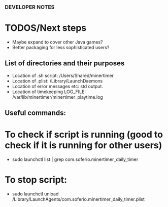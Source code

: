 ### DEVELOPER NOTES

# TODOS/Next steps
- Maybe expand to cover other Java games?
- Better packaging for less sophisticated users?

## List of directories and their purposes
- Location of .sh script: /Users/Shared/minertimer
- Location of .plist: /Library/LaunchDaemons
- Location of error messages etc: std output.
- Location of timekeeping LOG_FILE: /var/lib/minertimer/minertimer_playtime.log 

## Useful commands:

# To check if script is running (good to check if it is running for other users)
- sudo launchctl list | grep com.soferio.minertimer_daily_timer

# To stop script:
- sudo launchctl unload /Library/LaunchAgents/com.soferio.minertimer_daily_timer.plist
